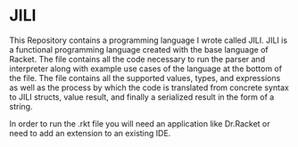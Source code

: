 # JILI

This Repository contains a programming language I wrote called JILI. JILI is a functional programming language created with the base language of Racket. The file contains all the code necessary to run the parser and interpreter along with example use cases of the language at the bottom of the file. The file contains all the supported values, types, and expressions as well as the process by which the code is translated from concrete syntax to JILI structs, value result, and finally a serialized result in the form of a string.

In order to run the .rkt file you will need an application like Dr.Racket or need to add an extension to an existing IDE.
